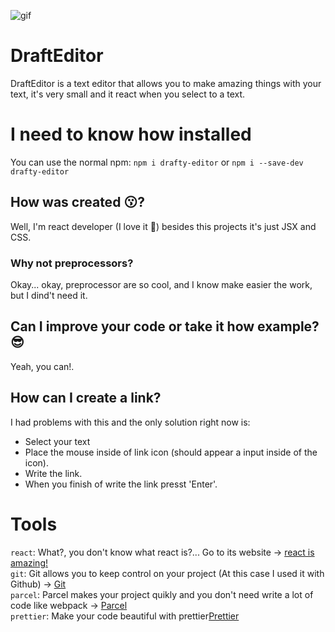 ![gif](https://user-images.githubusercontent.com/34972636/63978805-f06de480-ca7c-11e9-965a-40d5aaf49772.gif)
# DraftEditor
DraftEditor is a text editor that allows you to make amazing things with your text, it's very small and it react when you select to a text.
# I need to know how installed
You can use the normal npm:
`npm i drafty-editor`
or
`npm i --save-dev drafty-editor`

## How was created 😗?
Well, I'm react developer (I love it 💖) besides this projects it's just JSX and CSS.

### Why not preprocessors?
Okay... okay, preprocessor are so cool, and I know make easier the work, but I dind't need it.

## Can I improve your code or take it how example? 😎
Yeah, you can!.
## How can I create a link?
I had problems with this and the only solution right now is:
<ul>
	<li>
		  Select your text
	</li>
	<li>
		  Place the mouse inside of link icon (should appear a input inside of the icon).
	</li>
	<li>
		  Write the link.
	</li>
	<li>
		  When you finish of write the link presst 'Enter'.
	</li>
</ul>

# Tools
`react`: What?, you don't know what react is?... Go to its website -> <a href='https://reactjs.org/' target='_blank'>react is amazing!</a></br>
`git`: Git allows you to keep control on your project (At this case I used it with Github) -> <a href='https://git-scm.com/' target='_blank'>
Git</a></br>
`parcel`: Parcel makes your project quikly and you don't need write a lot of code like webpack -> <a href='https://parceljs.org/' target='_blank'>Parcel</a></br>
`prettier`: Make your code beautiful with prettier<a href='https://prettier.io/' target='_blank'>Prettier</a>

